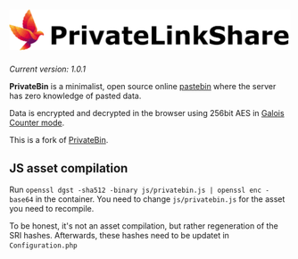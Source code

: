 # [![PrivateLinkShare](https://github.com/martingruzno/PrivateBin/blob/master/img/logo-xl.png?raw=true)](https://github.com/martingruzno/PrivateBin/)

*Current version: 1.0.1*

**PrivateBin** is a minimalist, open source online
[pastebin](https://en.wikipedia.org/wiki/Pastebin)
where the server has zero knowledge of pasted data.

Data is encrypted and decrypted in the browser using 256bit AES in
[Galois Counter mode](https://en.wikipedia.org/wiki/Galois/Counter_Mode).

This is a fork of [PrivateBin](https://github.com/PrivateBin/PrivateBin).

## JS asset compilation
Run `openssl dgst -sha512 -binary js/privatebin.js | openssl enc -base64` in the container. You need to change `js/privatebin.js` for the asset you need to recompile.

To be honest, it's not an asset compilation, but rather regeneration of the SRI hashes. Afterwards, these hashes need to be updatet in `Configuration.php`
